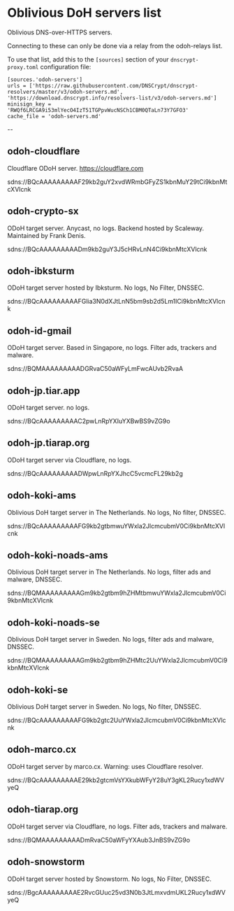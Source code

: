 # Oblivious DoH servers list

Oblivious DNS-over-HTTPS servers.

Connecting to these can only be done via a relay from the odoh-relays list.

To use that list, add this to the `[sources]` section of your `dnscrypt-proxy.toml` configuration file:

    [sources.'odoh-servers']
    urls = ['https://raw.githubusercontent.com/DNSCrypt/dnscrypt-resolvers/master/v3/odoh-servers.md', 'https://download.dnscrypt.info/resolvers-list/v3/odoh-servers.md']
    minisign_key = 'RWQf6LRCGA9i53mlYecO4IzT51TGPpvWucNSCh1CBM0QTaLn73Y7GFO3'
    cache_file = 'odoh-servers.md'

--


## odoh-cloudflare

Cloudflare ODoH server.
https://cloudflare.com

sdns://BQcAAAAAAAAAF29kb2guY2xvdWRmbGFyZS1kbnMuY29tCi9kbnMtcXVlcnk


## odoh-crypto-sx

ODoH target server. Anycast, no logs.
Backend hosted by Scaleway. Maintained by Frank Denis.

sdns://BQcAAAAAAAAADm9kb2guY3J5cHRvLnN4Ci9kbnMtcXVlcnk


## odoh-ibksturm

ODoH target server hosted by Ibksturm. No logs, No Filter, DNSSEC.

sdns://BQcAAAAAAAAAFGlia3N0dXJtLnN5bm9sb2d5Lm1lCi9kbnMtcXVlcnk


## odoh-id-gmail

ODoH target server. Based in Singapore, no logs.
Filter ads, trackers and malware.

sdns://BQMAAAAAAAAADGRvaC50aWFyLmFwcAUvb2RvaA


## odoh-jp.tiar.app

ODoH target server. no logs.

sdns://BQcAAAAAAAAAC2pwLnRpYXIuYXBwBS9vZG9o


## odoh-jp.tiarap.org

ODoH target server via Cloudflare, no logs.

sdns://BQcAAAAAAAAADWpwLnRpYXJhcC5vcmcFL29kb2g


## odoh-koki-ams

Oblivious DoH target server in The Netherlands. No logs, No filter, DNSSEC.

sdns://BQcAAAAAAAAAFG9kb2gtbmwuYWxla2JlcmcubmV0Ci9kbnMtcXVlcnk


## odoh-koki-noads-ams

Oblivious DoH target server in The Netherlands. No logs, filter ads and malware, DNSSEC.

sdns://BQMAAAAAAAAAGm9kb2gtbm9hZHMtbmwuYWxla2JlcmcubmV0Ci9kbnMtcXVlcnk


## odoh-koki-noads-se

Oblivious DoH target server in Sweden. No logs, filter ads and malware, DNSSEC.

sdns://BQMAAAAAAAAAGm9kb2gtbm9hZHMtc2UuYWxla2JlcmcubmV0Ci9kbnMtcXVlcnk


## odoh-koki-se

Oblivious DoH target server in Sweden. No logs, No filter, DNSSEC.

sdns://BQcAAAAAAAAAFG9kb2gtc2UuYWxla2JlcmcubmV0Ci9kbnMtcXVlcnk


## odoh-marco.cx

ODoH target server by marco.cx.
Warning: uses Cloudflare resolver.

sdns://BQcAAAAAAAAAE29kb2gtcmVsYXkubWFyY28uY3gKL2Rucy1xdWVyeQ


## odoh-tiarap.org

ODoH target server via Cloudflare, no logs.
Filter ads, trackers and malware.

sdns://BQMAAAAAAAAADmRvaC50aWFyYXAub3JnBS9vZG9o


## odoh-snowstorm
ODoH target server hosted by Snowstorm. No logs, No Filter, DNSSEC.

sdns://BgcAAAAAAAAAE2RvcGUuc25vd3N0b3JtLmxvdmUKL2Rucy1xdWVyeQ
